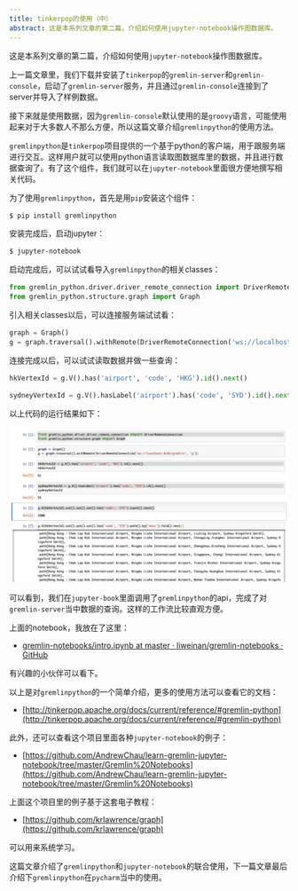 ```yaml
---
title: tinkerpop的使用（中）
abstract: 这是本系列文章的第二篇，介绍如何使用jupyter-notebook操作图数据库。
---
```




这是本系列文章的第二篇，介绍如何使用`jupyter-notebook`操作图数据库。

上一篇文章里，我们下载并安装了`tinkerpop`的`gremlin-server`和`gremlin-console`，启动了`gremlin-server`服务，并且通过`gremlin-console`连接到了server并导入了样例数据。

接下来就是使用数据，因为`gremlin-console`默认使用的是`groovy`语言，可能使用起来对于大多数人不那么方便，所以这篇文章介绍`gremlinpython`的使用方法。

`gremlinpython`是`tinkerpop`项目提供的一个基于python的客户端，用于跟服务端进行交互。这样用户就可以使用python语言读取图数据库里的数据，并且进行数据查询了。有了这个组件，我们就可以在`jupyter-notebook`里面很方便地撰写相关代码。

为了使用`gremlinpython`，首先是用`pip`安装这个组件：

```bash
$ pip install gremlinpython
```

安装完成后，启动jupyter：

```bash
$ jupyter-notebook
```

启动完成后，可以试试看导入`gremlinpython`的相关classes：

```python
from gremlin_python.driver.driver_remote_connection import DriverRemoteConnection
from gremlin_python.structure.graph import Graph
```

引入相关classes以后，可以连接服务端试试看：

```python
graph = Graph()
g = graph.traversal().withRemote(DriverRemoteConnection('ws://localhost:8182/gremlin', 'g'))
```

连接完成以后，可以试试读取数据并做一些查询：

```python
hkVertexId = g.V().has('airport', 'code', 'HKG').id().next()
```

```python
sydneyVertexId = g.V().hasLabel('airport').has('code', 'SYD').id().next()
```

以上代码的运行结果如下：

![](https://raw.githubusercontent.com/liweinan/blogpic2019/master/data/apr04/5C360420-6DFE-4C8B-BD7A-7F64615D009C.png)

可以看到，我们在`jupyter-book`里面调用了`gremlinpython`的api，完成了对`gremlin-server`当中数据的查询。这样的工作流比较直观方便。

上面的notebook，我放在了这里：

* [gremlin-notebooks/intro.ipynb at master · liweinan/gremlin-notebooks · GitHub](https://github.com/liweinan/gremlin-notebooks/blob/master/intro.ipynb)

有兴趣的小伙伴可以看下。

以上是对`gremlinpython`的一个简单介绍，更多的使用方法可以查看它的文档：

* [http://tinkerpop.apache.org/docs/current/reference/#gremlin-python](http://tinkerpop.apache.org/docs/current/reference/#gremlin-python) 

此外，还可以查看这个项目里面各种`jupyter-notebook`的例子：

* [https://github.com/AndrewChau/learn-gremlin-jupyter-notebook/tree/master/Gremlin%20Notebooks](https://github.com/AndrewChau/learn-gremlin-jupyter-notebook/tree/master/Gremlin%20Notebooks) 

上面这个项目里的例子基于这套电子教程：

* [https://github.com/krlawrence/graph](https://github.com/krlawrence/graph) 

可以用来系统学习。

这篇文章介绍了`gremlinpython`和`jupyter-notebook`的联合使用，下一篇文章最后介绍下`gremlinpython`在`pycharm`当中的使用。


